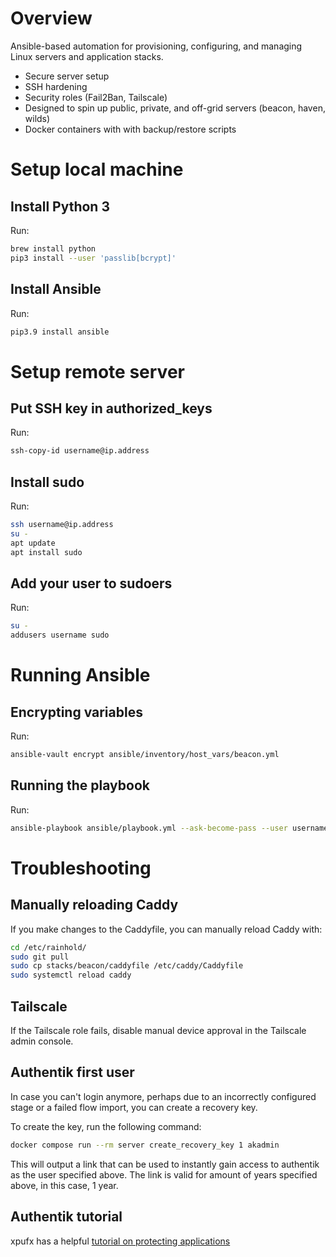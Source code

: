 # Overview

Ansible-based automation for provisioning, configuring, and managing Linux servers and application stacks.

- Secure server setup
- SSH hardening
- Security roles (Fail2Ban, Tailscale)
- Designed to spin up public, private, and off-grid servers (beacon, haven, wilds)
- Docker containers with with backup/restore scripts

# Setup local machine

## Install Python 3

Run:

```bash
brew install python
pip3 install --user 'passlib[bcrypt]'
```

## Install Ansible
Run:

```bash
pip3.9 install ansible
```

# Setup remote server

## Put SSH key in authorized_keys

Run:

```bash
ssh-copy-id username@ip.address
```

## Install sudo

Run:

```bash
ssh username@ip.address
su -
apt update
apt install sudo
```

## Add your user to sudoers

Run:

```bash
su -
addusers username sudo
```

# Running Ansible

## Encrypting variables

Run:

```bash
ansible-vault encrypt ansible/inventory/host_vars/beacon.yml
```

## Running the playbook

Run:

```bash
ansible-playbook ansible/playbook.yml --ask-become-pass --user username --inventory ansible/inventory/hosts.yml
```

# Troubleshooting

## Manually reloading Caddy

If you make changes to the Caddyfile, you can manually reload Caddy with:

```bash
cd /etc/rainhold/
sudo git pull
sudo cp stacks/beacon/caddyfile /etc/caddy/Caddyfile
sudo systemctl reload caddy
```

## Tailscale

If the Tailscale role fails, disable manual device approval in the Tailscale admin console.

## Authentik first user

In case you can't login anymore, perhaps due to an incorrectly configured stage or a failed flow import, you can create a recovery key.

To create the key, run the following command:

``` bash
docker compose run --rm server create_recovery_key 1 akadmin
```

This will output a link that can be used to instantly gain access to authentik as the user specified above. The link is valid for amount of years specified above, in this case, 1 year.

## Authentik tutorial

xpufx has a helpful [tutorial on protecting applications](https://xpufx.com/posts/protecting-your-first-app-with-authentik/)